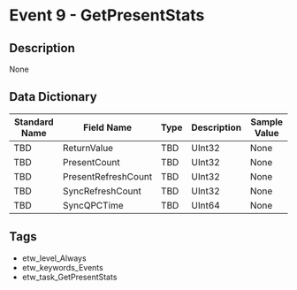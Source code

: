 # Event 9 - GetPresentStats

## Description
None

## Data Dictionary
|Standard Name|Field Name|Type|Description|Sample Value|
|---|---|---|---|---|
|TBD|ReturnValue|TBD|UInt32|None|None|
|TBD|PresentCount|TBD|UInt32|None|None|
|TBD|PresentRefreshCount|TBD|UInt32|None|None|
|TBD|SyncRefreshCount|TBD|UInt32|None|None|
|TBD|SyncQPCTime|TBD|UInt64|None|None|

## Tags
* etw_level_Always
* etw_keywords_Events
* etw_task_GetPresentStats